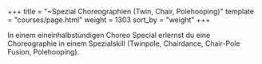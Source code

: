 +++
title = "~Spezial Choreographien   (Twin, Chair, Polehooping)"
template = "courses/page.html"
weight = 1303
sort_by = "weight"
+++

In einem eineinhalbstündigen Choreo Special erlernst du eine Choreographie in einem Spezialskill (Twinpole, Chairdance, Chair-Pole Fusion, Polehooping).
